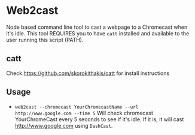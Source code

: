 # Web2cast

Node based command line tool to cast a webpage to a Chromecast when it's idle. 
This tool REQUIRES you to have `catt` installed and available to the user running this script (PATH).

## catt

Check https://github.com/skorokithakis/catt for install instructions


## Usage

- `web2cast --chromecast YourChromecastName --url http://www.google.com --time 5`
Will check chromecast YourChromeCast every 5 seconds to see if it's idle. If it is, it will cast http://www.google.com using `DashCast`.
